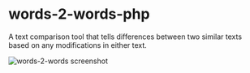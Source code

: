 # words-2-words-php
A text comparison tool that tells differences between two similar texts based on any modifications in either text.

![words-2-words screenshot](https://i.ibb.co/7rmd5C5/words-2-words.png)

